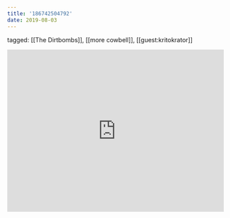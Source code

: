 ```yaml
---
title: '186742504792'
date: 2019-08-03
---
```

tagged: [[The Dirtbombs]], [[more cowbell]], [[guest:kritokrator]]
<iframe allow="accelerometer; autoplay; clipboard-write; encrypted-media; gyroscope; picture-in-picture" allowfullscreen="" frameborder="0" height="375" id="youtube_iframe" src="https://www.youtube.com/embed/3fhnakyMq2I?feature=oembed&amp;enablejsapi=1&amp;origin=https://safe.txmblr.com&amp;wmode=opaque" width="500"></iframe>